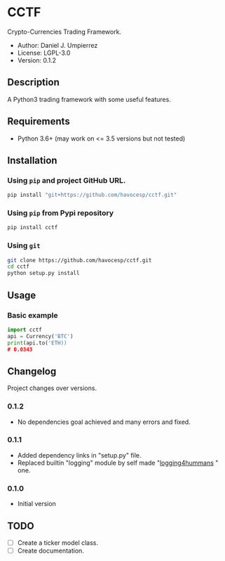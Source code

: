 # CCTF

Crypto-Currencies Trading Framework.

 - Author: Daniel J. Umpierrez
 - License: LGPL-3.0
 - Version: 0.1.2

## Description

A Python3 trading framework with some useful features.


## Requirements

- Python 3.6+ (may work on <= 3.5 versions but not tested)

## Installation

### Using `pip` and project **GitHub** URL.

```sh
pip install "git+https://github.com/havocesp/cctf.git"
```

### Using `pip` from Pypi repository

```sh
pip install cctf
```

### Using `git`

```sh
git clone https://github.com/havocesp/cctf.git
cd cctf
python setup.py install
```

## Usage

### Basic example

```python
import cctf
api = Currency('BTC')
print(api.to('ETH))
# 0.0343
```

## Changelog

Project changes over versions.

### 0.1.2

 - No dependencies goal achieved and many errors and fixed.

### 0.1.1

- Added dependency links in "setup.py" file.
- Replaced builtin "logging" module by self made
"[logging4hummans](https://github.com/havocesp/logging4hummans) " one.

### 0.1.0

- Initial version

## TODO

- [ ] Create a ticker model class.
- [ ] Create documentation.
